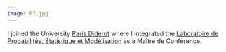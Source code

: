 ```yaml
---
image: P7.jpg
---
```


<p>I  joined the University  <a href="https://universite.univ-paris-diderot.fr/">Paris Diderot</a> where I integrated the <a href="https://www.lpsm.paris/">Laboratoire de Probabilités, Statistique et Modélisation</a> as a Maître de Conférence.</p>
